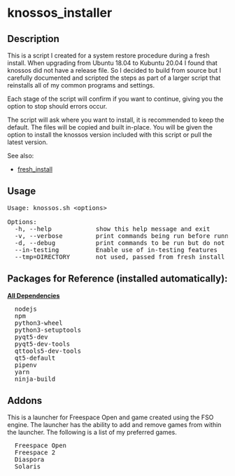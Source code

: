 # knossos_installer
## Description
This is a script I created for a system restore procedure during a fresh install. When upgrading from Ubuntu 18.04 to Kubuntu 20.04 I found that knossos did not have a release file. So I decided to build from source but I carefully documented and scripted the steps as part of a larger script that reinstalls all of my common programs and settings.

Each stage of the script will confirm if you want to continue, giving you the option to stop should errors occur.

The script will ask where you want to install, it is recommended to keep the default. The files will be copied and built in-place. You will be given the option to install the knossos version included with this script or pull the latest version.

See also:
  * [fresh_install](https://github.com/bcthund/fresh_install)

## Usage
<pre>
Usage: knossos.sh &lt;options&gt;

Options:
  -h, --help            show this help message and exit
  -v, --verbose         print commands being run before running them
  -d, --debug           print commands to be run but do not execute them
  --in-testing          Enable use of in-testing features
  --tmp=DIRECTORY       not used, passed from fresh_install script
</pre>

## Packages for Reference (installed automatically):
<u>**All Dependencies**</u>
<pre>
  nodejs
  npm
  python3-wheel
  python3-setuptools
  pyqt5-dev
  pyqt5-dev-tools
  qttools5-dev-tools
  qt5-default
  pipenv
  yarn
  ninja-build
</pre>

## Addons
This is a launcher for Freespace Open and game created using the FSO engine. The launcher has the ability to add and remove games from within the launcher. The following is a list of my preferred games.

<pre>
  Freespace Open
  Freespace 2
  Diaspora
  Solaris
</pre>

